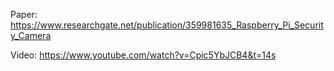 Paper: https://www.researchgate.net/publication/359981635_Raspberry_Pi_Security_Camera

Video: https://www.youtube.com/watch?v=Cpic5YbJCB4&t=14s
